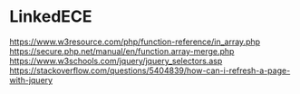 # LinkedECE

https://www.w3resource.com/php/function-reference/in_array.php
https://secure.php.net/manual/en/function.array-merge.php
https://www.w3schools.com/jquery/jquery_selectors.asp
https://stackoverflow.com/questions/5404839/how-can-i-refresh-a-page-with-jquery
